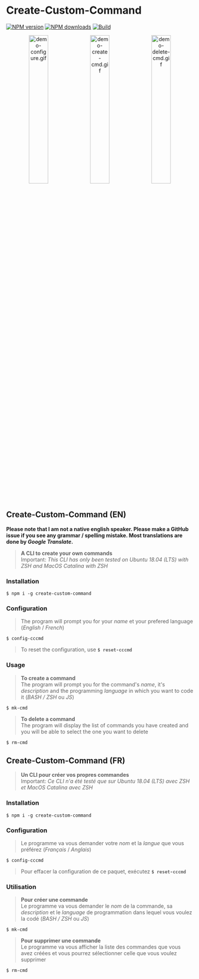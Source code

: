# Create-Custom-Command

[![NPM version](https://badge.fury.io/js/create-custom-command.svg)](https://npmjs.org/package/create-custom-command) [![NPM downloads](https://img.shields.io/npm/dt/create-custom-command?label=npm%20downloads)](https://npmjs.org/package/create-custom-command) [![Build](https://github.com/Samuel-Martineau/RM-Comments-CLI/workflows/CI/badge.svg)](https://github.com/Samuel-Martineau/create-custom-command/actions?query=workflow%3ACI)

<p float="left" align="middle">
  <img width="32%" alt="demo-configure.gif" src="https://raw.githubusercontent.com/Samuel-Martineau/create-custom-command/master/gifs/demo-configure.gif" />
  <img width="32%" alt="demo-create-cmd.gif" src="https://raw.githubusercontent.com/Samuel-Martineau/create-custom-command/master/gifs/demo-create-cmd.gif" />
  <img width="32%" alt="demo-delete-cmd.gif" src="https://raw.githubusercontent.com/Samuel-Martineau/create-custom-command/master/gifs/demo-delete-cmd.gif" />
</p>

## Create-Custom-Command (EN)

**Please note that I am not a native english speaker. Please make a GitHub issue if you see any grammar / spelling mistake. Most translations are done by _Google Translate_.**

> **A CLI to create your own commands**  
> Important: _This CLI has only been tested on Ubuntu 18.04 (LTS) with ZSH and MacOS Catalina with ZSH_

### Installation

`$ npm i -g create-custom-command`

### Configuration

> The program will prompt you for your _name_ et your prefered language (_English_ / _French_)

`$ config-cccmd`

> To reset the configuration, use **`$ reset-cccmd`**

### Usage

> **To create a command**  
> The program will prompt you for the command's _name_, it's _description_ and the programming _language_ in which you want to code it (_BASH / ZSH_ ou _JS_)

`$ mk-cmd`

> **To delete a command**  
> The program will display the list of commands you have created and you will be able to select the one you want to delete

`$ rm-cmd`

## Create-Custom-Command (FR)

> **Un CLI pour créer vos propres commandes**  
> Important: _Ce CLI n'a été testé que sur Ubuntu 18.04 (LTS) avec ZSH et MacOS Catalina avec ZSH_

### Installation

`$ npm i -g create-custom-command`

### Configuration

> Le programme va vous demander votre _nom_ et la _langue_ que vous préférez (_Français_ / _Anglais_)

`$ config-cccmd`

> Pour effacer la configuration de ce paquet, exécutez **`$ reset-cccmd`**

### Utilisation

> **Pour créer une commande**  
> Le programme va vous demander le _nom_ de la commande, sa _description_ et le _language_ de programmation dans lequel vous voulez la codé (_BASH / ZSH_ ou _JS_)

`$ mk-cmd`

> **Pour supprimer une commande**  
> Le programme va vous afficher la liste des commandes que vous avez créées et vous pourrez sélectionner celle que vous voulez supprimer

`$ rm-cmd`
